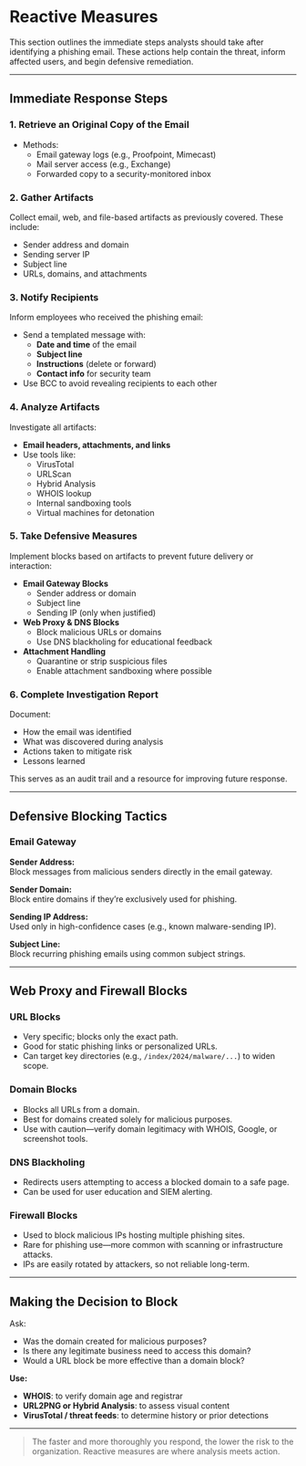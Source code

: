 # Reactive Measures

This section outlines the immediate steps analysts should take after identifying a phishing email. These actions help contain the threat, inform affected users, and begin defensive remediation.

---

## Immediate Response Steps

### 1. Retrieve an Original Copy of the Email

- Methods:
  - Email gateway logs (e.g., Proofpoint, Mimecast)
  - Mail server access (e.g., Exchange)
  - Forwarded copy to a security-monitored inbox

### 2. Gather Artifacts

Collect email, web, and file-based artifacts as previously covered. These include:
- Sender address and domain
- Sending server IP
- Subject line
- URLs, domains, and attachments

### 3. Notify Recipients

Inform employees who received the phishing email:
- Send a templated message with:
  - **Date and time** of the email
  - **Subject line**
  - **Instructions** (delete or forward)
  - **Contact info** for security team
- Use BCC to avoid revealing recipients to each other

### 4. Analyze Artifacts

Investigate all artifacts:
- **Email headers, attachments, and links**
- Use tools like:
  - VirusTotal
  - URLScan
  - Hybrid Analysis
  - WHOIS lookup
  - Internal sandboxing tools
  - Virtual machines for detonation

### 5. Take Defensive Measures

Implement blocks based on artifacts to prevent future delivery or interaction:
- **Email Gateway Blocks**
  - Sender address or domain
  - Subject line
  - Sending IP (only when justified)
- **Web Proxy & DNS Blocks**
  - Block malicious URLs or domains
  - Use DNS blackholing for educational feedback
- **Attachment Handling**
  - Quarantine or strip suspicious files
  - Enable attachment sandboxing where possible

### 6. Complete Investigation Report

Document:
- How the email was identified
- What was discovered during analysis
- Actions taken to mitigate risk
- Lessons learned

This serves as an audit trail and a resource for improving future response.

---

## Defensive Blocking Tactics

### Email Gateway

**Sender Address:**  
Block messages from malicious senders directly in the email gateway.

**Sender Domain:**  
Block entire domains if they’re exclusively used for phishing.

**Sending IP Address:**  
Used only in high-confidence cases (e.g., known malware-sending IP).

**Subject Line:**  
Block recurring phishing emails using common subject strings.

---

## Web Proxy and Firewall Blocks

### URL Blocks

- Very specific; blocks only the exact path.
- Good for static phishing links or personalized URLs.
- Can target key directories (e.g., `/index/2024/malware/...`) to widen scope.

### Domain Blocks

- Blocks all URLs from a domain.
- Best for domains created solely for malicious purposes.
- Use with caution—verify domain legitimacy with WHOIS, Google, or screenshot tools.

### DNS Blackholing

- Redirects users attempting to access a blocked domain to a safe page.
- Can be used for user education and SIEM alerting.

### Firewall Blocks

- Used to block malicious IPs hosting multiple phishing sites.
- Rare for phishing use—more common with scanning or infrastructure attacks.
- IPs are easily rotated by attackers, so not reliable long-term.

---

## Making the Decision to Block

Ask:

- Was the domain created for malicious purposes?
- Is there any legitimate business need to access this domain?
- Would a URL block be more effective than a domain block?

**Use:**
- **WHOIS**: to verify domain age and registrar
- **URL2PNG or Hybrid Analysis**: to assess visual content
- **VirusTotal / threat feeds**: to determine history or prior detections

---

> The faster and more thoroughly you respond, the lower the risk to the organization. Reactive measures are where analysis meets action.

